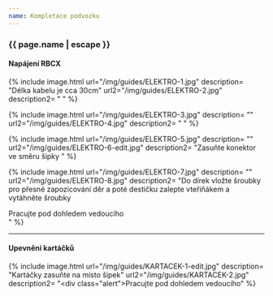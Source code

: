 ```yaml
---
name: Kompletace podvozku
---
```

### {{ page.name | escape }}

#### Napájení RBCX

{% include image.html
    url="/img/guides/ELEKTRO-1.jpg"
    description=
        "Délka kabelu je cca 30cm"
    url2="/img/guides/ELEKTRO-2.jpg"
    description2=
        " "
%}

{% include image.html
    url="/img/guides/ELEKTRO-3.jpg"
    description=
        ""
    url2="/img/guides/ELEKTRO-4.jpg"
    description2=
        " "
%}

{% include image.html
    url="/img/guides/ELEKTRO-5.jpg"
    description=
        ""
    url2="/img/guides/ELEKTRO-6-edit.jpg"
    description2=
        "Zasuňte konektor ve směru šipky "
%}

{% include image.html
    url="/img/guides/ELEKTRO-7.jpg"
    description=
        ""
    url2="/img/guides/ELEKTRO-8.jpg"
    description2=
        "Do dírek vložte šroubky pro přesné zapozicování děr a poté destičku zalepte vteřiňákem a vytáhněte šroubky
<div class=\"alert\">Pracujte pod dohledem vedoucího</div>"
%}

---

#### Upevnění kartáčků

{% include image.html
    url="/img/guides/KARTACEK-1-edit.jpg"
    description=
        "Kartáčky zasuňte na místo šipek"
    url2="/img/guides/KARTACEK-2.jpg"
    description2=
        "<div class=\"alert\">Pracujte pod dohledem vedoucího</div>"
%}